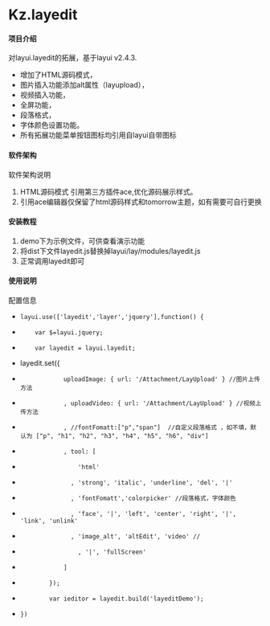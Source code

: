 # Kz.layedit

#### 项目介绍
对layui.layedit的拓展，基于layui v2.4.3.
- 增加了HTML源码模式，
- 图片插入功能添加alt属性（layupload），
- 视频插入功能，
- 全屏功能，
- 段落格式，
- 字体颜色设置功能。
- 所有拓展功能菜单按钮图标均引用自layui自带图标
#### 软件架构
软件架构说明
1. HTML源码模式 引用第三方插件ace,优化源码展示样式。
2. 引用ace编辑器仅保留了html源码样式和tomorrow主题，如有需要可自行更换
#### 安装教程
1. demo下为示例文件，可供查看演示功能
2. 将dist下文件layedit.js替换掉layui/lay/modules/layedit.js
3. 正常调用layedit即可

#### 使用说明
配置信息
-     layui.use(['layedit','layer','jquery'],function() {
-         var $=layui.jquery;
-         var layedit = layui.layedit;
- 	layedit.set({
-                 uploadImage: { url: '/Attachment/LayUpload' } //图片上传方法
-                 , uploadVideo: { url: '/Attachment/LayUpload' } //视频上传方法
-                 , //fontFomatt:["p","span"]  //自定义段落格式 ，如不填，默认为 ["p", "h1", "h2", "h3", "h4", "h5", "h6", "div"]
-                 , tool: [
-                     'html'
- 					, 'strong', 'italic', 'underline', 'del', '|'
- 					, 'fontFomatt','colorpicker' //段落格式，字体颜色
- 					, 'face', '|', 'left', 'center', 'right', '|', 'link', 'unlink'
- 					, 'image_alt', 'altEdit', 'video' //
-                     , '|', 'fullScreen'
-                 ]
-             });
-             var ieditor = layedit.build('layeditDemo');
-     })